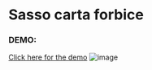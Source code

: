 # Sasso carta forbice

### DEMO: 
[Click here for the demo](https://guit-ari.github.io/sasso-carta-forbice/)
![image](https://user-images.githubusercontent.com/113235547/219139549-1f2289d6-8664-4b1c-ad0f-2e2b60ddd1b2.png)
